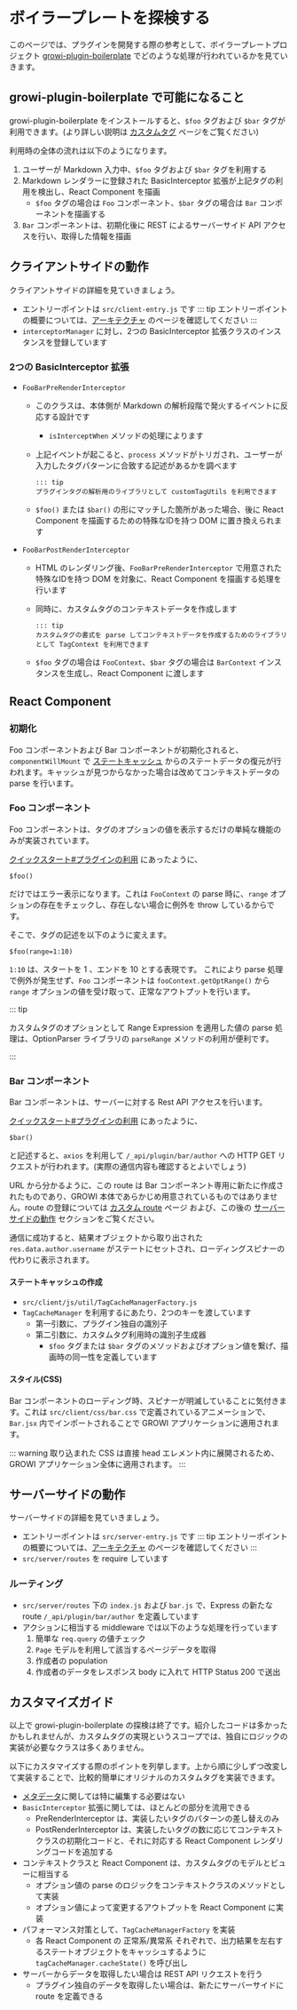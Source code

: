 # ボイラープレートを探検する

このページでは、プラグインを開発する際の参考として、ボイラープレートプロジェクト [growi-plugin-boilerplate](https://github.com/weseek/growi-plugin-boilerplate) でどのような処理が行われているかを見ていきます。


## growi-plugin-boilerplate で可能になること

growi-plugin-boilerplate をインストールすると、`$foo` タグおよび `$bar` タグが利用できます。(より詳しい説明は [カスタムタグ](/ja/dev/plugin/custom-tag.html) ページをご覧ください)

利用時の全体の流れは以下のようになります。

1. ユーザーが Markdown 入力中、`$foo` タグおよび `$bar` タグを利用する
1. Markdown レンダラーに登録された BasicInterceptor 拡張が上記タグの利用を検出し、React Component を描画
    - `$foo` タグの場合は `Foo` コンポーネント、`$bar` タグの場合は `Bar` コンポーネントを描画する
1. `Bar` コンポーネントは、初期化後に REST によるサーバーサイド API アクセスを行い、取得した情報を描画


クライアントサイドの動作
---------------------

クライアントサイドの詳細を見ていきましょう。

- エントリーポイントは `src/client-entry.js` です
    ::: tip
    エントリーポイントの概要については、[アーキテクチャ](/ja/dev/plugin/architecture.html) のページを確認してください
    :::
- `interceptorManager` に対し、2つの BasicInterceptor 拡張クラスのインスタンスを登録しています


### 2つの BasicInterceptor 拡張

- `FooBarPreRenderInterceptor`
  - このクラスは、本体側が Markdown の解析段階で発火するイベントに反応する設計です
    - `isInterceptWhen` メソッドの処理によります
  - 上記イベントが起こると、`process` メソッドがトリガされ、ユーザーが入力したタグパターンに合致する記述があるかを調べます

        ::: tip
        プラグインタグの解析用のライブラリとして customTagUtils を利用できます

  - `$foo()` または `$bar()` の形にマッチした箇所があった場合、後に React Component を描画するための特殊なIDを持つ DOM に置き換えられます
- `FooBarPostRenderInterceptor`
  - HTML のレンダリング後、`FooBarPreRenderInterceptor` で用意された特殊なIDを持つ DOM を対象に、React Component を描画する処理を行います
  - 同時に、カスタムタグのコンテキストデータを作成します

        ::: tip
        カスタムタグの書式を parse してコンテキストデータを作成するためのライブラリとして TagContext を利用できます

  - `$foo` タグの場合は `FooContext`、`$bar` タグの場合は `BarContext` インスタンスを生成し、React Component に渡します


React Component
--------------

### 初期化

Foo コンポーネントおよび Bar コンポーネントが初期化されると、`componentWillMount` で [ステートキャッシュ](/ja/dev/plugin/custom-tag.html#ステートキャッシュ) からのステートデータの復元が行われます。キャッシュが見つからなかった場合は改めてコンテキストデータの parse を行います。

### Foo コンポーネント

Foo コンポーネントは、タグのオプションの値を表示するだけの単純な機能のみが実装されています。

<!-- textlint-disable weseek/ja-no-mixed-period -->
[クイックスタート#プラグインの利用](/ja/dev/plugin/quick-start.html#プラグインの利用) にあったように、
<!-- textlint-enable weseek/ja-no-mixed-period -->

```
$foo()
```

だけではエラー表示になります。これは `FooContext` の parse 時に、`range` オプションの存在をチェックし、存在しない場合に例外を throw しているからです。

そこで、タグの記述を以下のように変えます。

```
$foo(range=1:10)
```

`1:10` は、スタートを 1 、エンドを 10 とする表現です。
これにより parse 処理で例外が発生せず、`Foo` コンポーネントは `fooContext.getOptRange()` から `range` オプションの値を受け取って、正常なアウトプットを行います。

::: tip

カスタムタグのオプションとして Range Expression を適用した値の parse 処理は、OptionParser ライブラリの `parseRange` メソッドの利用が便利です。

:::


### Bar コンポーネント

Bar コンポーネントは、サーバーに対する Rest API アクセスを行います。

<!-- textlint-disable weseek/ja-no-mixed-period -->
[クイックスタート#プラグインの利用](/ja/dev/plugin/quick-start.html#プラグインの利用) にあったように、
<!-- textlint-enable weseek/ja-no-mixed-period -->

```
$bar()
```

と記述すると、`axios` を利用して `/_api/plugin/bar/author` への HTTP GET リクエストが行われます。(実際の通信内容も確認するとよいでしょう)

URL から分かるように、この route は Bar コンポーネント専用に新たに作成されたものであり、GROWI 本体であらかじめ用意されているものではありません。route の登録については [カスタム route](/ja/dev/plugin/custom-route.html) ページ および、この後の [サーバーサイドの動作](#サーバーサイドの動作) セクションをご覧ください。

通信に成功すると、結果オブジェクトから取り出された `res.data.author.username` がステートにセットされ、ローディングスピナーの代わりに表示されます。

#### ステートキャッシュの作成

- `src/client/js/util/TagCacheManagerFactory.js`
- `TagCacheManager` を利用するにあたり、2つのキーを渡しています
  - 第一引数に、プラグイン独自の識別子
  - 第二引数に、カスタムタグ利用時の識別子生成器
    - `$foo` タグまたは `$bar` タグのメソッドおよびオプション値を繋げ、描画時の同一性を定義しています


#### スタイル(CSS)

Bar コンポーネントのローディング時、スピナーが明滅していることに気付きます。これは `src/client/css/bar.css` で定義されているアニメーションで、`Bar.jsx` 内でインポートされることで GROWI アプリケーションに適用されます。

::: warning
取り込まれた CSS は直接 head エレメント内に展開されるため、GROWI アプリケーション全体に適用されます。
:::


サーバーサイドの動作
------------------

サーバーサイドの詳細を見ていきましょう。

- エントリーポイントは `src/server-entry.js` です
    ::: tip
    エントリーポイントの概要については、[アーキテクチャ](/ja/dev/plugin/architecture.html) のページを確認してください
    :::
- `src/server/routes` を require しています

### ルーティング

- `src/server/routes` 下の `index.js` および `bar.js` で、Express の新たな route `/_api/plugin/bar/author` を定義しています
- アクションに相当する middleware では以下のような処理を行っています
    1. 簡単な `req.query` の値チェック
    1. `Page` モデルを利用して該当するページデータを取得
    1. 作成者の population
    1. 作成者のデータをレスポンス body に入れて HTTP Status 200 で送出


カスタマイズガイド
----------------

以上で growi-plugin-boilerplate の探検は終了です。紹介したコードは多かったかもしれませんが、カスタムタグの実現というスコープでは、独自にロジックの実装が必要なクラスは多くありません。

以下にカスタマイズする際のポイントを列挙します。上から順に少しずつ改変して実装することで、比較的簡単にオリジナルのカスタムタグを実装できます。

- [メタデータ](/ja/dev/plugin/metadata.html)に関しては特に編集する必要はない
- `BasicInterceptor` 拡張に関しては、ほとんどの部分を流用できる
  - PreRenderInterceptor は、実装したいタグのパターンの差し替えのみ
  - PostRenderInterceptor は、実装したいタグの数に応じてコンテキストクラスの初期化コードと、それに対応する React Component レンダリングコードを追加する
- コンテキストクラスと React Component は、カスタムタグのモデルとビューに相当する
  - オプション値の parse のロジックをコンテキストクラスのメソッドとして実装
  - オプション値によって変更するアウトプットを React Component に実装
- パフォーマンス対策として、`TagCacheManagerFactory` を実装
  - 各 React Component の 正常系/異常系 それぞれで、出力結果を左右するステートオブジェクトをキャッシュするように `tagCacheManager.cacheState()` を呼び出し
- サーバーからデータを取得したい場合は REST API リクエストを行う
  - プラグイン独自のデータを取得したい場合は、新たにサーバーサイドに route を定義できる
